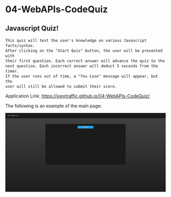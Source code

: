 # 04-WebAPIs-CodeQuiz

## Javascript Quiz!

```
This quiz will test the user's knowledge on various Javascript facts/syntax.
After clicking on the "Start Quiz" button, the user will be presented with 
their first question. Each correct answer will advance the quiz to the
next question. Each incorrect answer will deduct 5 seconds from the timer.
If the user runs out of time, a "You Lose" message will appear, but the 
user will still be allowed to submit their score.
```


Application Link: https://joeytraffic.github.io/04-WebAPIs-CodeQuiz/


The following is an example of the main page: 

![](./Assets/website-example.png)